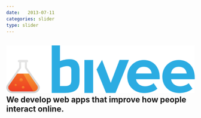 ```yaml
---
date:   2013-07-11
categories: slider
type: slider
---
```

<div class="sl-slide" data-orientation="vertical" data-slice1-rotation="10" data-slice2-rotation="-15" data-slice1-scale="1.5" data-slice2-scale="1.5">
		<div class="sl-slide-inner">
			<div class="bg-img bg-img-2"></div>
			<h2>
			  <div class="logo desktop"><img class="svg" src="/assets/images/logo.svg" /></div>
			  We develop web apps that improve how people interact online.</h2>
			<blockquote><p></p></blockquote>
		</div>
	</div>